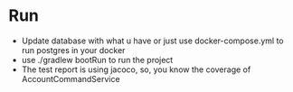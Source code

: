 # Run
* Update database with what u have or just use docker-compose.yml to run postgres in your docker
* use ./gradlew bootRun to run the project
* The test report is using jacoco, so, you know the coverage of AccountCommandService